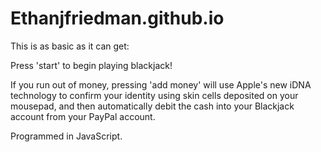 # Ethanjfriedman.github.io
This is as basic as it can get:

Press 'start' to begin playing blackjack!

If you run out of money, pressing 'add money' will use Apple's new iDNA technology to confirm your identity using skin cells
deposited on your mousepad, and then automatically debit the cash into your Blackjack account from your PayPal account.

Programmed in JavaScript.


